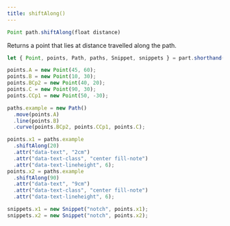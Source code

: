 ```yaml
---
title: shiftAlong()
---
```


```js
Point path.shiftAlong(float distance)
```

Returns a point that lies at distance travelled along the path.

<Example part="path_shiftalong" caption="Example of the Path.shiftAlong() method" />

```js
let { Point, points, Path, paths, Snippet, snippets } = part.shorthand();

points.A = new Point(45, 60);
points.B = new Point(10, 30);
points.BCp2 = new Point(40, 20);
points.C = new Point(90, 30);
points.CCp1 = new Point(50, -30);

paths.example = new Path()
  .move(points.A)
  .line(points.B)
  .curve(points.BCp2, points.CCp1, points.C);

points.x1 = paths.example
  .shiftAlong(20)
  .attr("data-text", "2cm")
  .attr("data-text-class", "center fill-note")
  .attr("data-text-lineheight", 6);
points.x2 = paths.example
  .shiftAlong(90)
  .attr("data-text", "9cm")
  .attr("data-text-class", "center fill-note")
  .attr("data-text-lineheight", 6);

snippets.x1 = new Snippet("notch", points.x1);
snippets.x2 = new Snippet("notch", points.x2);
```

